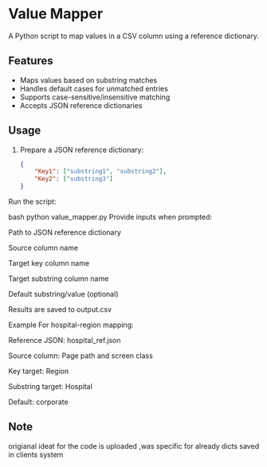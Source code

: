 # Value Mapper

A Python script to map values in a CSV column using a reference dictionary.

## Features
- Maps values based on substring matches
- Handles default cases for unmatched entries
- Supports case-sensitive/insensitive matching
- Accepts JSON reference dictionaries

## Usage

1. Prepare a JSON reference dictionary:
   ```json
   {
       "Key1": ["substring1", "substring2"],
       "Key2": ["substring3"]
   }
Run the script:

bash
python value_mapper.py
Provide inputs when prompted:

Path to JSON reference dictionary

Source column name

Target key column name

Target substring column name

Default substring/value (optional)

Results are saved to output.csv

Example
For hospital-region mapping:

Reference JSON: hospital_ref.json

Source column: Page path and screen class

Key target: Region

Substring target: Hospital

Default: corporate


## Note
origianal ideat for the code is uploaded ,was specific for already dicts saved in clients system
